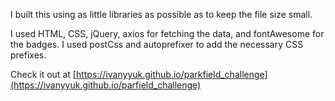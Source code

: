 I built this using as little libraries as possible as to keep the file size small.

I used HTML, CSS, jQuery, axios for fetching the data, and fontAwesome for the badges. I used postCss and 
autoprefixer to add the necessary CSS prefixes.

Check it out at [https://ivanyyuk.github.io/parkfield_challenge](https://ivanyyuk.github.io/parfield_challenge)
